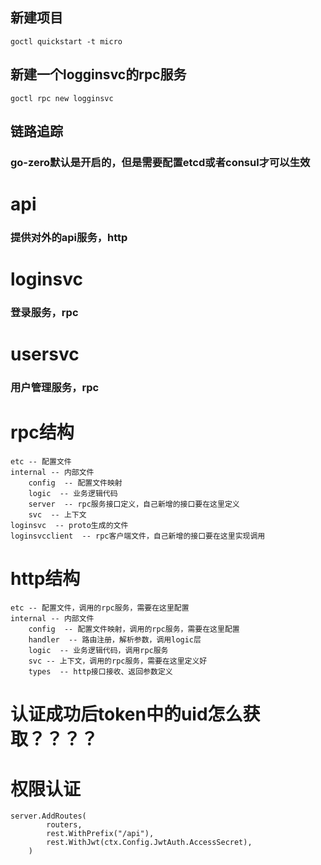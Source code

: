 ## 新建项目
```
goctl quickstart -t micro
```

## 新建一个logginsvc的rpc服务
```
goctl rpc new logginsvc
```


## 链路追踪
### go-zero默认是开启的，但是需要配置etcd或者consul才可以生效

# api

### 提供对外的api服务，http

# loginsvc
### 登录服务，rpc

# usersvc
### 用户管理服务，rpc

# rpc结构
```
etc -- 配置文件
internal -- 内部文件
    config  -- 配置文件映射
    logic  -- 业务逻辑代码
    server  -- rpc服务接口定义，自己新增的接口要在这里定义
    svc  -- 上下文
loginsvc  -- proto生成的文件
loginsvcclient  -- rpc客户端文件，自己新增的接口要在这里实现调用
```

# http结构
```
etc -- 配置文件，调用的rpc服务，需要在这里配置
internal -- 内部文件
    config  -- 配置文件映射，调用的rpc服务，需要在这里配置
    handler  -- 路由注册，解析参数，调用logic层
    logic  -- 业务逻辑代码，调用rpc服务
    svc -- 上下文，调用的rpc服务，需要在这里定义好
    types  -- http接口接收、返回参数定义
```

# 认证成功后token中的uid怎么获取？？？？
# 权限认证
```
server.AddRoutes(
		routers,
		rest.WithPrefix("/api"),
		rest.WithJwt(ctx.Config.JwtAuth.AccessSecret),
	)
```